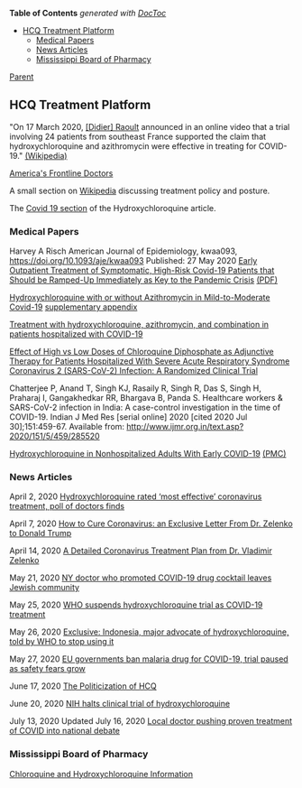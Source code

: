 <!-- START doctoc generated TOC please keep comment here to allow auto update -->
<!-- DON'T EDIT THIS SECTION, INSTEAD RE-RUN doctoc TO UPDATE -->
**Table of Contents**  *generated with [DocToc](https://github.com/thlorenz/doctoc)*

- [HCQ Treatment Platform](#hcq-treatment-platform)
  - [Medical Papers](#medical-papers)
  - [News Articles](#news-articles)
  - [Mississippi Board of Pharmacy](#mississippi-board-of-pharmacy)

<!-- END doctoc generated TOC please keep comment here to allow auto update -->

[Parent](#pages/blog/cv19/index)

## HCQ Treatment Platform

"On 17 March 2020, 
[[Didier] Raoult](https://en.wikipedia.org/wiki/Didier_Raoult) 
announced in an online video that a trial involving 24 patients from southeast 
France supported the claim that hydroxychloroquine and azithromycin were 
effective in treating for COVID-19." [(Wikipedia)](https://en.wikipedia.org/wiki/Didier_Raoult#COVID-19)

[America's Frontline Doctors](#pages/blog/cv19/frontline)

A small section on
[Wikipedia](https://en.wikipedia.org/wiki/COVID-19_drug_development#Chloroquine_and_hydroxychloroquine)
discussing treatment policy and posture.

The [Covid 19 section](https://en.wikipedia.org/wiki/Hydroxychloroquine#COVID-19) of the Hydroxychloroquine article.

### Medical Papers


Harvey A Risch
American Journal of Epidemiology, kwaa093, https://doi.org/10.1093/aje/kwaa093
Published: 27 May 2020
[Early Outpatient Treatment of Symptomatic, High-Risk Covid-19 Patients that Should be Ramped-Up Immediately as Key to the Pandemic Crisis](https://academic.oup.com/aje/article/doi/10.1093/aje/kwaa093/5847586) [(PDF)](https://academic.oup.com/aje/article-pdf/doi/10.1093/aje/kwaa093/33381404/kwaa093.pdf)



[Hydroxychloroquine with or without Azithromycin in Mild-to-Moderate Covid-19](https://www.nejm.org/doi/full/10.1056/NEJMoa2019014) [supplementary appendix](nejmoa2019014_appendix.pdf)


[Treatment with hydroxychloroquine, azithromycin, and combination in patients hospitalized with COVID-19](https://www.ncbi.nlm.nih.gov/pmc/articles/PMC7330574/)

[Effect of High vs Low Doses of Chloroquine Diphosphate as Adjunctive Therapy for Patients Hospitalized With Severe Acute Respiratory Syndrome Coronavirus 2 (SARS-CoV-2) Infection: A Randomized Clinical Trial](https://jamanetwork.com/journals/jamanetworkopen/fullarticle/2765499)

Chatterjee P, Anand T, Singh KJ, Rasaily R, Singh R, Das S, Singh H, 
Praharaj I, Gangakhedkar RR, Bhargava B, Panda S. Healthcare workers & 
SARS-CoV-2 infection in India: A case-control investigation in the time of 
COVID-19. Indian J Med Res [serial online] 
2020 [cited 2020 Jul 30];151:459-67. 
Available from: http://www.ijmr.org.in/text.asp?2020/151/5/459/285520

[Hydroxychloroquine in Nonhospitalized Adults With Early COVID-19](https://www.acpjournals.org/doi/10.7326/M20-4207) [(PMC)](https://www.ncbi.nlm.nih.gov/pmc/articles/PMC7384270/)

### News Articles

April 2, 2020
[Hydroxychloroquine rated ‘most effective’ coronavirus treatment, poll of doctors finds](https://nypost.com/2020/04/02/hydroxychloroquine-most-effective-coronavirus-treatment-poll/)

April 7, 2020
[How to Cure Coronavirus: an Exclusive Letter From Dr. Zelenko to Donald Trump](https://internetprotocol.co/hype-news/2020/04/07/how-to-cure-coronavirus-an-exclusive-letter-to-donald-trump/)

April 14, 2020
[A Detailed Coronavirus Treatment Plan from Dr. Vladimir Zelenko](https://internetprotocol.co/hype-news/2020/04/14/a-detailed-coronavirus-treatment-plan-from-dr-zelenko/)

May 21, 2020
[NY doctor who promoted COVID-19 drug cocktail leaves Jewish community](https://nypost.com/2020/05/21/doctor-who-promoted-covid-cocktail-leaves-jewish-community/)

May 25, 2020
[WHO suspends hydroxychloroquine trial as COVID-19 treatment](https://medicalxpress.com/news/2020-05-trial-hydroxychloroquine-covid-treatment.html)

May 26, 2020
[Exclusive: Indonesia, major advocate of hydroxychloroquine, told by WHO to stop using it](https://www.reuters.com/article/us-health-coronavirus-indonesia-chloroqu/exclusive-indonesia-major-advocate-of-hydroxychloroquine-told-by-who-to-stop-using-it-idUSKBN23227L)

May 27, 2020
[EU governments ban malaria drug for COVID-19, trial paused as safety fears grow](https://www.reuters.com/article/health-coronavirus-hydroxychloroquine-fr/eu-governments-ban-malaria-drug-for-covid-19-trial-paused-as-safety-fears-grow-idUSKBN2340A6)

June 17, 2020
[The Politicization of HCQ](https://thegoldopinion.com/blog-1/f/the-politicization-of-hcq)

June 20, 2020
[NIH halts clinical trial of hydroxychloroquine](https://www.nih.gov/news-events/news-releases/nih-halts-clinical-trial-hydroxychloroquine)

July 13, 2020 Updated July 16, 2020
[Local doctor pushing proven treatment of COVID into national debate](https://www.thedesertreview.com/opinion/letters_to_editor/local-doctor-pushing-proven-treatment-of-covid-into-national-debate/article_ca59497a-c539-11ea-8943-4f707d6ebc1a.html)


### Mississippi Board of Pharmacy

[Chloroquine and Hydroxychloroquine Information](https://www.mbp.ms.gov/Pages/Chloroquine-and-Hydroxychloroquine-Information.aspx)
